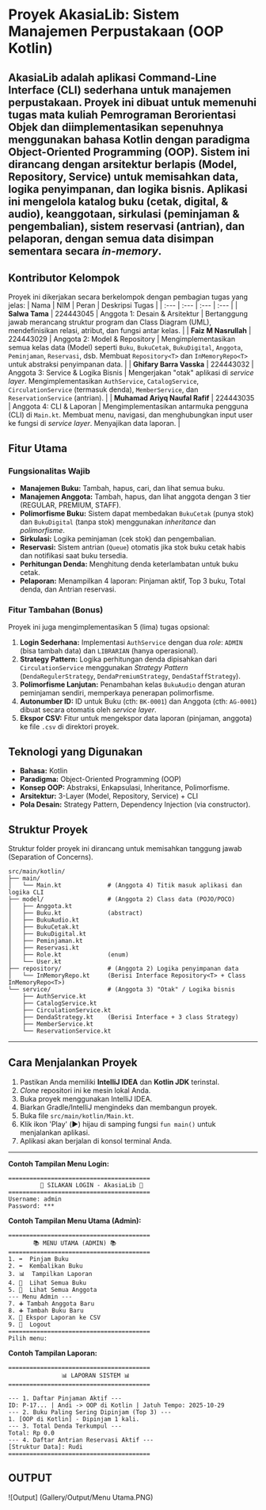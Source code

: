 # Proyek AkasiaLib: Sistem Manajemen Perpustakaan (OOP Kotlin)
**AkasiaLib** adalah aplikasi Command-Line Interface (CLI) sederhana untuk manajemen perpustakaan. Proyek ini dibuat untuk memenuhi tugas mata kuliah Pemrograman Berorientasi Objek dan diimplementasikan sepenuhnya menggunakan bahasa **Kotlin** dengan paradigma **Object-Oriented Programming (OOP)**.
Sistem ini dirancang dengan arsitektur berlapis (Model, Repository, Service) untuk memisahkan data, logika penyimpanan, dan logika bisnis. Aplikasi ini mengelola katalog buku (cetak, digital, & audio), keanggotaan, sirkulasi (peminjaman & pengembalian), sistem reservasi (antrian), dan pelaporan, dengan semua data disimpan sementara secara *in-memory*.
-----
## Kontributor Kelompok

Proyek ini dikerjakan secara berkelompok dengan pembagian tugas yang jelas:
| Nama | NIM | Peran | Deskripsi Tugas |
| :--- | :--- | :--- | :--- |
| **Salwa Tama** | 224443045 | Anggota 1: Desain & Arsitektur | Bertanggung jawab merancang struktur program dan Class Diagram (UML), mendefinisikan relasi, atribut, dan fungsi antar kelas. |
| **Faiz M Nasrullah** | 224443029 | Anggota 2: Model & Repository | Mengimplementasikan semua kelas data (Model) seperti `Buku`, `BukuCetak`, `BukuDigital`, `Anggota`, `Peminjaman`, `Reservasi`, dsb. Membuat `Repository<T>` dan `InMemoryRepo<T>` untuk abstraksi penyimpanan data. |
| **Ghifary Barra Vasska** | 224443032 | Anggota 3: Service & Logika Bisnis | Mengerjakan "otak" aplikasi di *service layer*. Mengimplementasikan `AuthService`, `CatalogService`, `CirculationService` (termasuk denda), `MemberService`, dan `ReservationService` (antrian). |
| **Muhamad Ariyq Naufal Rafif** | 224443035 | Anggota 4: CLI & Laporan | Mengimplementasikan antarmuka pengguna (CLI) di `Main.kt`. Membuat menu, navigasi, dan menghubungkan input user ke fungsi di *service layer*. Menyajikan data laporan. |

## Fitur Utama
### Fungsionalitas Wajib
* **Manajemen Buku:** Tambah, hapus, cari, dan lihat semua buku.
* **Manajemen Anggota:** Tambah, hapus, dan lihat anggota dengan 3 tier (REGULAR, PREMIUM, STAFF).
* **Polimorfisme Buku:** Sistem dapat membedakan `BukuCetak` (punya stok) dan `BukuDigital` (tanpa stok) menggunakan *inheritance* dan *polimorfisme*.
* **Sirkulasi:** Logika peminjaman (cek stok) dan pengembalian.
* **Reservasi:** Sistem antrian (`Queue`) otomatis jika stok buku cetak habis dan notifikasi saat buku tersedia.
* **Perhitungan Denda:** Menghitung denda keterlambatan untuk buku cetak.
* **Pelaporan:** Menampilkan 4 laporan: Pinjaman aktif, Top 3 buku, Total denda, dan Antrian reservasi.

### Fitur Tambahan (Bonus)
Proyek ini juga mengimplementasikan 5 (lima) tugas opsional:
1.  **Login Sederhana:** Implementasi `AuthService` dengan dua *role*: `ADMIN` (bisa tambah data) dan `LIBRARIAN` (hanya operasional).
2.  **Strategy Pattern:** Logika perhitungan denda dipisahkan dari `CirculationService` menggunakan *Strategy Pattern* (`DendaRegulerStrategy`, `DendaPremiumStrategy`, `DendaStaffStrategy`).
3.  **Polimorfisme Lanjutan:** Penambahan kelas `BukuAudio` dengan aturan peminjaman sendiri, memperkaya penerapan polimorfisme.
4.  **Autonumber ID:** ID untuk Buku (cth: `BK-0001`) dan Anggota (cth: `AG-0001`) dibuat secara otomatis oleh *service layer*.
5.  **Ekspor CSV:** Fitur untuk mengekspor data laporan (pinjaman, anggota) ke file `.csv` di direktori proyek.

## Teknologi yang Digunakan
* **Bahasa:** Kotlin
* **Paradigma:** Object-Oriented Programming (OOP)
* **Konsep OOP:** Abstraksi, Enkapsulasi, Inheritance, Polimorfisme.
* **Arsitektur:** 3-Layer (Model, Repository, Service) + CLI
* **Pola Desain:** Strategy Pattern, Dependency Injection (via constructor).

## Struktur Proyek
Struktur folder proyek ini dirancang untuk memisahkan tanggung jawab (Separation of Concerns).
```
src/main/kotlin/
├── main/
│   └── Main.kt             # (Anggota 4) Titik masuk aplikasi dan logika CLI
├── model/                  # (Anggota 2) Class data (POJO/POCO)
│   ├── Anggota.kt
│   ├── Buku.kt             (abstract)
│   ├── BukuAudio.kt
│   ├── BukuCetak.kt
│   ├── BukuDigital.kt
│   ├── Peminjaman.kt
│   ├── Reservasi.kt
│   ├── Role.kt             (enum)
│   └── User.kt
├── repository/             # (Anggota 2) Logika penyimpanan data
│   └── InMemoryRepo.kt     (Berisi Interface Repository<T> + Class InMemoryRepo<T>)
└── service/                # (Anggota 3) "Otak" / Logika bisnis
    ├── AuthService.kt
    ├── CatalogService.kt
    ├── CirculationService.kt
    ├── DendaStrategy.kt    (Berisi Interface + 3 class Strategy)
    ├── MemberService.kt
    └── ReservationService.kt
```
-----
##  Cara Menjalankan Proyek

1.  Pastikan Anda memiliki **IntelliJ IDEA** dan **Kotlin JDK** terinstal.
2.  *Clone* repositori ini ke mesin lokal Anda.
3.  Buka proyek menggunakan IntelliJ IDEA.
4.  Biarkan Gradle/IntelliJ mengindeks dan membangun proyek.
5.  Buka file `src/main/kotlin/Main.kt`.
6.  Klik ikon 'Play' (▶️) hijau di samping fungsi `fun main()` untuk menjalankan aplikasi.
7.  Aplikasi akan berjalan di konsol terminal Anda.

-----
**Contoh Tampilan Menu Login:**
```
========================================
         🔑 SILAKAN LOGIN - AkasiaLib 🔑
========================================
Username: admin
Password: ***
```

**Contoh Tampilan Menu Utama (Admin):**
```
========================================
       📚 MENU UTAMA (ADMIN) 📚
========================================
1. ➡️  Pinjam Buku
2. ⬅️  Kembalikan Buku
3. 📊  Tampilkan Laporan
4. 📖  Lihat Semua Buku
5. 👥  Lihat Semua Anggota
--- Menu Admin ---
7. ➕ Tambah Anggota Baru
8. ➕ Tambah Buku Baru
X. 💾 Ekspor Laporan ke CSV
9. 🚪  Logout
========================================
Pilih menu:
```

**Contoh Tampilan Laporan:**
```
========================================
               📊 LAPORAN SISTEM 📊
========================================

--- 1. Daftar Pinjaman Aktif ---
ID: P-17... | Andi -> OOP di Kotlin | Jatuh Tempo: 2025-10-29
--- 2. Buku Paling Sering Dipinjam (Top 3) ---
1. [OOP di Kotlin] - Dipinjam 1 kali.
--- 3. Total Denda Terkumpul ---
Total: Rp 0.0
--- 4. Daftar Antrian Reservasi Aktif ---
[Struktur Data]: Rudi
========================================
```
## OUTPUT
![Output] (Gallery/Output/Menu Utama.PNG)